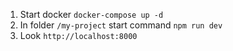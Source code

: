 1. Start docker `docker-compose up -d`
2. In folder `/my-project` start command `npm run dev`
3. Look `http://localhost:8000`